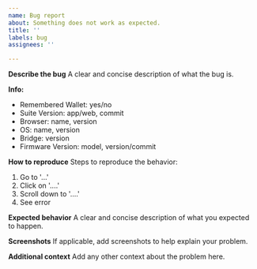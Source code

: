 ```yaml
---
name: Bug report
about: Something does not work as expected.
title: ''
labels: bug
assignees: ''

---
```


**Describe the bug**
A clear and concise description of what the bug is.

**Info:**
 - Remembered Wallet: yes/no
 - Suite Version: app/web, commit
 - Browser: name, version
 - OS: name, version
 - Bridge: version
 - Firmware Version: model, version/commit 

**How to reproduce**
Steps to reproduce the behavior:
1. Go to '...'
2. Click on '....'
3. Scroll down to '....'
4. See error

**Expected behavior**
A clear and concise description of what you expected to happen.

**Screenshots**
If applicable, add screenshots to help explain your problem.

**Additional context**
Add any other context about the problem here.
